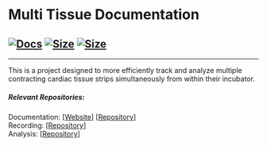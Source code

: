 # Multi Tissue Documentation


[![Docs](https://img.shields.io/website?down_color=red&down_message=offline&label=Visit%20Docs&style=for-the-badge&up_color=success&up_message=online&url=https%3A%2F%2Fmtt.mrph.dev)](http://mtt.mrph.dev) 
[![Size](https://img.shields.io/docker/image-size/murphs/mtt/nginx?label=Nginx%20Image%20Size&style=for-the-badge)](https://hub.docker.com/r/murphs/mta)
[![Size](https://img.shields.io/docker/image-size/murphs/mtt/flask?label=Flask%20Image%20Size&style=for-the-badge)](https://hub.docker.com/r/murphs/mta)
---

---

This is a project designed to more efficiently track and analyze multiple contracting cardiac tissue strips simultaneously from within their incubator.


##### Relevant Repositories:

Documentation: [[Website](https://mtt.mrph.dev)] [[Repository](https://gitlab.com/costa-lab/multi-tissue-tracking/Documentation)]  
Recording: [[Repository](https://gitlab.com/costa-lab/multi-tissue-tracking/recording)]  
Analysis: [[Repository](https://gitlab.com/costa-lab/multi-tissue-tracking/analysis)]

